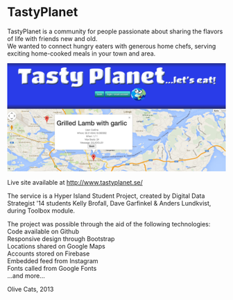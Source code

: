 TastyPlanet
===========

TastyPlanet is a community for people passionate about sharing the flavors of life with friends new and old. <br>
We wanted to connect hungry eaters with generous home chefs, serving exciting home-cooked meals in your town and area. 

![TastyPlanet Preview](Rework/tasty-test.png)

Live site available at http://www.tastyplanet.se/

The service is a Hyper Island Student Project, created by Digital Data Strategist '14 students Kelly Brofall, Dave Garfinkel & Anders Lundkvist, during Toolbox module. 

The project was possible through the aid of the following technologies:<br>
Code available on Github<br>
Responsive design through Bootstrap<br> 
Locations shared on Google Maps<br>
Accounts stored on Firebase<br>
Embedded feed from Instagram<br>
Fonts called from Google Fonts<br>
...and more...<br>

Olive Cats, 2013
